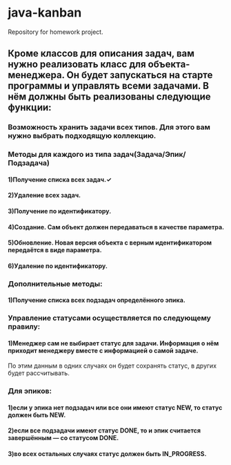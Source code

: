 # java-kanban
Repository for homework project.
<h2>Кроме классов для описания задач, вам нужно реализовать класс для объекта-менеджера. 
Он будет запускаться на старте программы и управлять всеми задачами. 
В нём должны быть реализованы следующие функции: </h2>
<p><h3>Возможность хранить задачи всех типов. Для этого вам нужно выбрать подходящую коллекцию.</h3></p>
<p><h3>Методы для каждого из типа задач(Задача/Эпик/Подзадача)</h3>
    <h4>1)Получение списка всех задач.✓</h4>
    <h4>2)Удаление всех задач.</h4>
    <h4>3)Получение по идентификатору.</h4>
    <h4>4)Создание. Сам объект должен передаваться в качестве параметра.</h4>
    <h4>5)Обновление. Новая версия объекта с верным идентификатором передаётся в виде параметра.</h4>
    <h4>6)Удаление по идентификатору.</h4> </p>
<p><h3>Дополнительные методы:</h3>
    <h4>1)Получение списка всех подзадач определённого эпика.</h4></p>
<p><h3>Управление статусами осуществляется по следующему правилу:</h3>
    <h4>1)Менеджер сам не выбирает статус для задачи. Информация о нём приходит менеджеру вместе с информацией о самой задаче. </h4>
    По этим данным в одних случаях он будет сохранять статус, в других будет рассчитывать.</p>
<p><h3>Для эпиков:</h3>
<h4>1)если у эпика нет подзадач или все они имеют статус NEW, то статус должен быть NEW.</h4>
<h4>2)если все подзадачи имеют статус DONE, то и эпик считается завершённым — со статусом DONE.</h4>
<h4>3)во всех остальных случаях статус должен быть IN_PROGRESS.</h4></p>